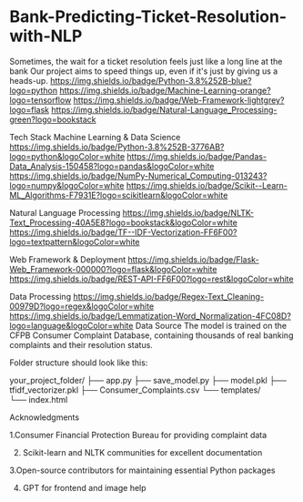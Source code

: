 # Bank-Predicting-Ticket-Resolution-with-NLP
Sometimes, the wait for a ticket resolution feels just like a long line at the bank  Our project aims to speed things up, even if it's just by giving us a heads-up.
https://img.shields.io/badge/Python-3.8%252B-blue?logo=python
https://img.shields.io/badge/Machine-Learning-orange?logo=tensorflow
https://img.shields.io/badge/Web-Framework-lightgrey?logo=flask
https://img.shields.io/badge/Natural-Language_Processing-green?logo=bookstack

 Tech Stack
Machine Learning & Data Science
https://img.shields.io/badge/Python-3.8%252B-3776AB?logo=python&logoColor=white
https://img.shields.io/badge/Pandas-Data_Analysis-150458?logo=pandas&logoColor=white
https://img.shields.io/badge/NumPy-Numerical_Computing-013243?logo=numpy&logoColor=white
https://img.shields.io/badge/Scikit--Learn-ML_Algorithms-F7931E?logo=scikitlearn&logoColor=white

Natural Language Processing
https://img.shields.io/badge/NLTK-Text_Processing-40A5E8?logo=bookstack&logoColor=white
https://img.shields.io/badge/TF--IDF-Vectorization-FF6F00?logo=textpattern&logoColor=white

Web Framework & Deployment
https://img.shields.io/badge/Flask-Web_Framework-000000?logo=flask&logoColor=white
https://img.shields.io/badge/REST-API-FF6F00?logo=rest&logoColor=white

Data Processing
https://img.shields.io/badge/Regex-Text_Cleaning-00979D?logo=regex&logoColor=white
https://img.shields.io/badge/Lemmatization-Word_Normalization-4FC08D?logo=language&logoColor=white
Data Source
The model is trained on the CFPB Consumer Complaint Database, containing thousands of real banking complaints and their resolution status.

Folder structure should look like this:

your_project_folder/
├── app.py
├── save_model.py
├── model.pkl
├── tfidf_vectorizer.pkl
├── Consumer_Complaints.csv
└── templates/         
    └── index.html
    
Acknowledgments
 
1.Consumer Financial Protection Bureau for providing complaint data

2. Scikit-learn and NLTK communities for excellent documentation

3.Open-source contributors for maintaining essential Python packages 

4. GPT for frontend and image help

